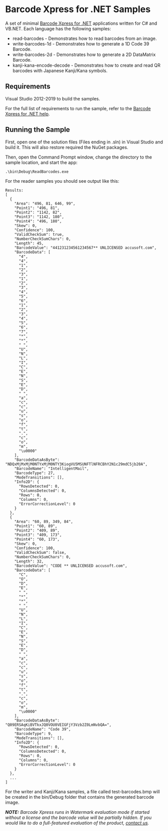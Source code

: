 # Barcode Xpress for .NET Samples

A set of minimal [Barcode Xpress for .NET](https://www.nuget.org/packages/Accusoft.BarcodeXpress.Net/)
applications written for C# and VB.NET. Each language has the following samples:

* read-barcodes - Demonstrates how to read barcodes from an image.
* write-barcodes-1d - Demonstrates how to generate a 1D Code 39 Barcode.
* write-barcodes-2d - Demonstrates how to generate a 2D DataMatrix Barcode.
* kanji-kana-encode-decode - Demonstrates how to create and read QR barcodes
with Japanese Kanji/Kana symbols.

## Requirements

Visual Studio 2012-2019 to build the samples.

For the full list of requirements to run the sample,
refer to the [Barcode Xpress for .NET help](https://help.accusoft.com/BarcodeXpress/latest/BxNet/webframe.html#System_Requirements.html).

## Running the Sample

First, open one of the solution files (Files ending in .sln) in Visual Studio
and build it. This will also restore required the NuGet packages.

Then, open the Command Prompt window, change the directory to the sample
location, and start the app:

    .\bin\Debug\ReadBarcodes.exe

For the reader samples you should see output like this:

    Results:
    [
      {
        "Area": "496, 81, 646, 99",
        "Point1": "496, 81",
        "Point2": "1142, 82",
        "Point3": "1142, 180",
        "Point4": "496, 180",
        "Skew": 0,
        "Confidence": 100,
        "ValidCheckSum": true,
        "NumberCheckSumChars": 0,
        "Length": 45,
        "BarcodeValue": "441231234561234567** UNLICENSED accusoft.com",
        "BarcodeData": [
          "4",
          "4",
          "1",
          "2",
          "3",
          "1",
          "2",
          "3",
          "4",
          "5",
          "6",
          "1",
          "2",
          "3",
          "4",
          "5",
          "6",
          "7",
          "*",
          "*",
          " ",
          "U",
          "N",
          "L",
          "I",
          "C",
          "E",
          "N",
          "S",
          "E",
          "D",
          " ",
          "a",
          "c",
          "c",
          "u",
          "s",
          "o",
          "f",
          "t",
          ".",
          "c",
          "o",
          "m",
          "\u0000"
        ],
        "BarcodeDataAsByte": "NDQxMjMxMjM0NTYxMjM0NTY3KiogVU5MSUNFTlNFRCBhY2N1c29mdC5jb20A",
        "BarcodeName": "IntelligentMail",
        "BarcodeType": 27,
        "ModeTransitions": [],
        "Info2D": {
          "RowsDetected": 0,
          "ColumnsDetected": 0,
          "Rows": 0,
          "Columns": 0,
          "ErrorCorrectionLevel": 0
        }
      },
      {
        "Area": "60, 89, 349, 84",
        "Point1": "60, 89",
        "Point2": "409, 89",
        "Point3": "409, 173",
        "Point4": "60, 173",
        "Skew": 0,
        "Confidence": 100,
        "ValidCheckSum": false,
        "NumberCheckSumChars": 0,
        "Length": 32,
        "BarcodeValue": "CODE ** UNLICENSED accusoft.com",
        "BarcodeData": [
          "C",
          "O",
          "D",
          "E",
          " ",
          "*",
          "*",
          " ",
          "U",
          "N",
          "L",
          "I",
          "C",
          "E",
          "N",
          "S",
          "E",
          "D",
          " ",
          "a",
          "c",
          "c",
          "u",
          "s",
          "o",
          "f",
          "t",
          ".",
          "c",
          "o",
          "m",
          "\u0000"
        ],
        "BarcodeDataAsByte": "Q09ERSAqKiBVTkxJQ0VOU0VEIGFjY3Vzb2Z0LmNvbQA=",
        "BarcodeName": "Code 39",
        "BarcodeType": 9,
        "ModeTransitions": [],
        "Info2D": {
          "RowsDetected": 0,
          "ColumnsDetected": 0,
          "Rows": 0,
          "Columns": 0,
          "ErrorCorrectionLevel": 0
        }
      },
      ...
    ]

For the writer and Kanji/Kana samples, a file called test-barcodes.bmp will be
created in the bin/Debug folder that contains the generated barcode image.

_**NOTE:** Barcode Xpress runs in Watermark evaluation mode if started without
a license and the barcode value will be partially hidden. If you would like to
do a full-featured evaluation of the product, [contact us](mailto:info@accusoft.com)._
